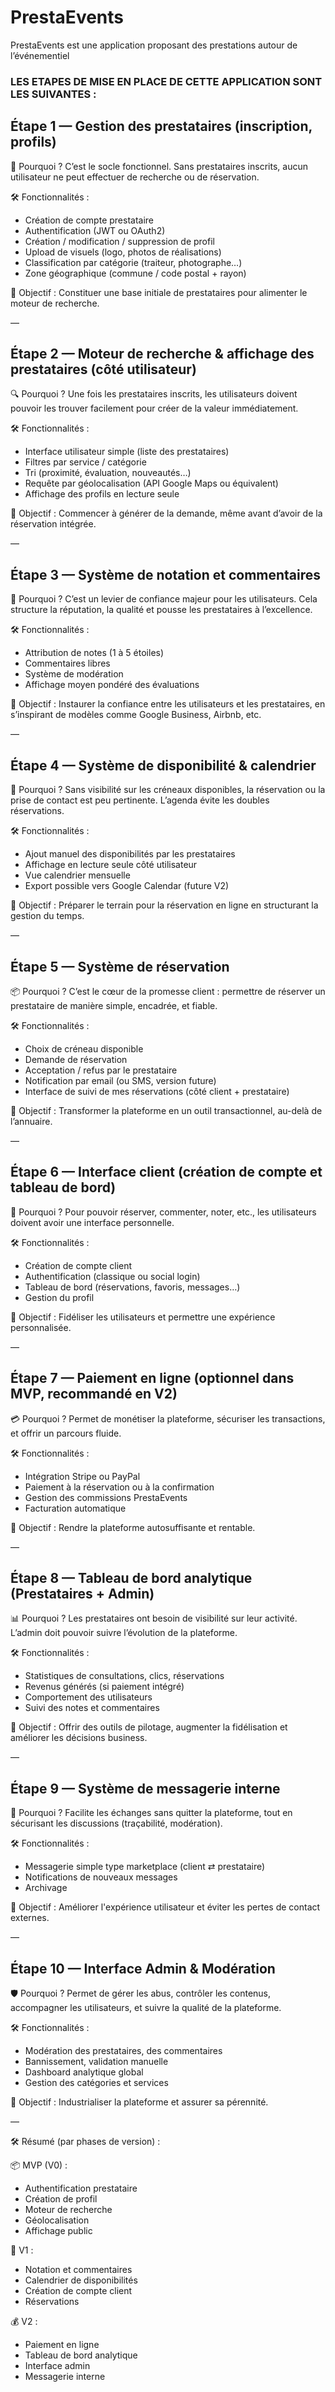 # PrestaEvents
PrestaEvents est une application proposant des prestations autour de l’événementiel 


### LES ETAPES DE MISE EN PLACE DE CETTE APPLICATION SONT LES SUIVANTES :

## Étape 1 — Gestion des prestataires (inscription, profils)

🧩 Pourquoi ?
C’est le socle fonctionnel. Sans prestataires inscrits, aucun utilisateur ne peut effectuer de recherche ou de réservation.

🛠️ Fonctionnalités :

* Création de compte prestataire
* Authentification (JWT ou OAuth2)
* Création / modification / suppression de profil
* Upload de visuels (logo, photos de réalisations)
* Classification par catégorie (traiteur, photographe…)
* Zone géographique (commune / code postal + rayon)

🎯 Objectif : Constituer une base initiale de prestataires pour alimenter le moteur de recherche.

—

## Étape 2 — Moteur de recherche & affichage des prestataires (côté utilisateur)

🔍 Pourquoi ?
Une fois les prestataires inscrits, les utilisateurs doivent pouvoir les trouver facilement pour créer de la valeur immédiatement.

🛠️ Fonctionnalités :

* Interface utilisateur simple (liste des prestataires)
* Filtres par service / catégorie
* Tri (proximité, évaluation, nouveautés…)
* Requête par géolocalisation (API Google Maps ou équivalent)
* Affichage des profils en lecture seule

🎯 Objectif : Commencer à générer de la demande, même avant d’avoir de la réservation intégrée.

—

## Étape 3 — Système de notation et commentaires

🌟 Pourquoi ?
C’est un levier de confiance majeur pour les utilisateurs. Cela structure la réputation, la qualité et pousse les prestataires à l’excellence.

🛠️ Fonctionnalités :

* Attribution de notes (1 à 5 étoiles)
* Commentaires libres
* Système de modération
* Affichage moyen pondéré des évaluations

🎯 Objectif : Instaurer la confiance entre les utilisateurs et les prestataires, en s’inspirant de modèles comme Google Business, Airbnb, etc.

—

## Étape 4 — Système de disponibilité & calendrier

📅 Pourquoi ?
Sans visibilité sur les créneaux disponibles, la réservation ou la prise de contact est peu pertinente. L’agenda évite les doubles réservations.

🛠️ Fonctionnalités :

* Ajout manuel des disponibilités par les prestataires
* Affichage en lecture seule côté utilisateur
* Vue calendrier mensuelle
* Export possible vers Google Calendar (future V2)

🎯 Objectif : Préparer le terrain pour la réservation en ligne en structurant la gestion du temps.

—

## Étape 5 — Système de réservation

📦 Pourquoi ?
C’est le cœur de la promesse client : permettre de réserver un prestataire de manière simple, encadrée, et fiable.

🛠️ Fonctionnalités :

* Choix de créneau disponible
* Demande de réservation
* Acceptation / refus par le prestataire
* Notification par email (ou SMS, version future)
* Interface de suivi de mes réservations (côté client + prestataire)

🎯 Objectif : Transformer la plateforme en un outil transactionnel, au-delà de l’annuaire.

—

## Étape 6 — Interface client (création de compte et tableau de bord)

👤 Pourquoi ?
Pour pouvoir réserver, commenter, noter, etc., les utilisateurs doivent avoir une interface personnelle.

🛠️ Fonctionnalités :

* Création de compte client
* Authentification (classique ou social login)
* Tableau de bord (réservations, favoris, messages…)
* Gestion du profil

🎯 Objectif : Fidéliser les utilisateurs et permettre une expérience personnalisée.

—

## Étape 7 — Paiement en ligne (optionnel dans MVP, recommandé en V2)

💳 Pourquoi ?
Permet de monétiser la plateforme, sécuriser les transactions, et offrir un parcours fluide.

🛠️ Fonctionnalités :

* Intégration Stripe ou PayPal
* Paiement à la réservation ou à la confirmation
* Gestion des commissions PrestaEvents
* Facturation automatique

🎯 Objectif : Rendre la plateforme autosuffisante et rentable.

—

## Étape 8 — Tableau de bord analytique (Prestataires + Admin)

📊 Pourquoi ?
Les prestataires ont besoin de visibilité sur leur activité. L’admin doit pouvoir suivre l’évolution de la plateforme.

🛠️ Fonctionnalités :

* Statistiques de consultations, clics, réservations
* Revenus générés (si paiement intégré)
* Comportement des utilisateurs
* Suivi des notes et commentaires

🎯 Objectif : Offrir des outils de pilotage, augmenter la fidélisation et améliorer les décisions business.

—

## Étape 9 — Système de messagerie interne

💬 Pourquoi ?
Facilite les échanges sans quitter la plateforme, tout en sécurisant les discussions (traçabilité, modération).

🛠️ Fonctionnalités :

* Messagerie simple type marketplace (client ⇄ prestataire)
* Notifications de nouveaux messages
* Archivage

🎯 Objectif : Améliorer l'expérience utilisateur et éviter les pertes de contact externes.

—

## Étape 10 — Interface Admin & Modération

🛡️ Pourquoi ?
Permet de gérer les abus, contrôler les contenus, accompagner les utilisateurs, et suivre la qualité de la plateforme.

🛠️ Fonctionnalités :

* Modération des prestataires, des commentaires
* Bannissement, validation manuelle
* Dashboard analytique global
* Gestion des catégories et services

🎯 Objectif : Industrialiser la plateforme et assurer sa pérennité.

—

🛠️ Résumé (par phases de version) :

📦 MVP (V0) :

* Authentification prestataire
* Création de profil
* Moteur de recherche
* Géolocalisation
* Affichage public

🚀 V1 :

* Notation et commentaires
* Calendrier de disponibilités
* Création de compte client
* Réservations

💰 V2 :

* Paiement en ligne
* Tableau de bord analytique
* Interface admin
* Messagerie interne

